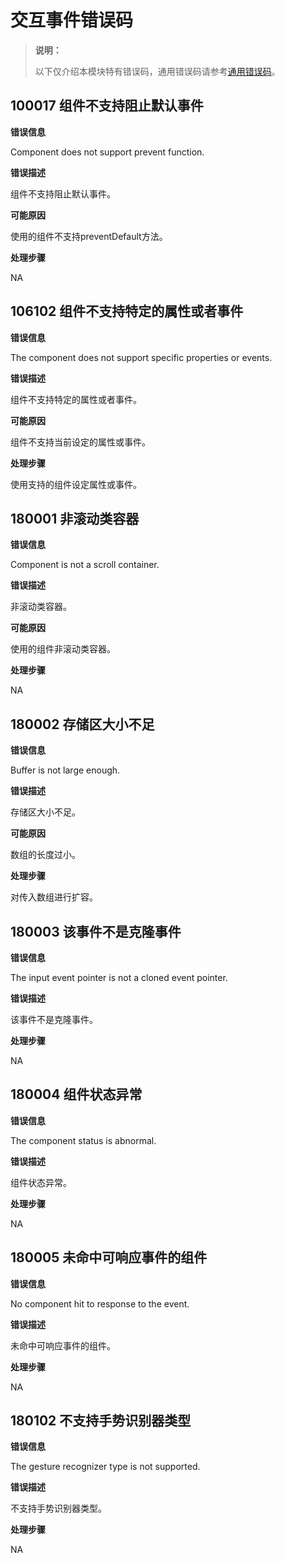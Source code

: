# 交互事件错误码

> **说明：**
>
> 以下仅介绍本模块特有错误码，通用错误码请参考[通用错误码](../errorcode-universal.md)。

## 100017 组件不支持阻止默认事件

**错误信息**

Component does not support prevent function.

**错误描述**

组件不支持阻止默认事件。

**可能原因**

使用的组件不支持preventDefault方法。

**处理步骤**

NA

## 106102 组件不支持特定的属性或者事件

**错误信息**

The component does not support specific properties or events.

**错误描述**

组件不支持特定的属性或者事件。

**可能原因**

组件不支持当前设定的属性或事件。

**处理步骤**

使用支持的组件设定属性或事件。

## 180001 非滚动类容器

**错误信息**

Component is not a scroll container.

**错误描述**

非滚动类容器。

**可能原因**

使用的组件非滚动类容器。

**处理步骤**

NA

## 180002 存储区大小不足

**错误信息**

Buffer is not large enough.

**错误描述**

存储区大小不足。

**可能原因**

数组的长度过小。

**处理步骤**

对传入数组进行扩容。

## 180003 该事件不是克隆事件

**错误信息**

The input event pointer is not a cloned event pointer.

**错误描述**

该事件不是克隆事件。

**处理步骤**

NA

## 180004 组件状态异常

**错误信息**

The component status is abnormal.

**错误描述**

组件状态异常。

**处理步骤**

NA

## 180005 未命中可响应事件的组件

**错误信息**

No component hit to response to the event.

**错误描述**

未命中可响应事件的组件。

**处理步骤**

NA

## 180102 不支持手势识别器类型

**错误信息**

The gesture recognizer type is not supported.

**错误描述**

不支持手势识别器类型。

**处理步骤**

NA
